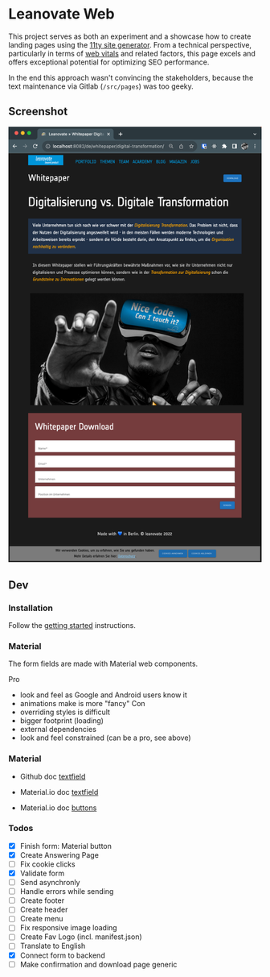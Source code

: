 # Leanovate Web

This project serves as both an experiment and a showcase how to create landing pages using the [11ty site generator](https://www.11ty.dev/). From a technical perspective, particularly in terms of [web vitals](https://web.dev/vitals/) and related factors, this page excels and offers exceptional potential for optimizing SEO performance.

In the end this approach wasn't convincing the stakeholders, because the text maintenance via Gitlab (`/src/pages`) was too geeky.

## Screenshot

![Alt text](screenshot-11ty.png)

## Dev

### Installation

Follow the [getting started](https://www.11ty.dev/docs/getting-started/) instructions.

### Material

The form fields are made with Material web components.

Pro

- look and feel as Google and Android users know it
- animations make is more "fancy"
  Con
- overriding styles is difficult
- bigger footprint (loading)
- external dependencies
- look and feel constrained (can be a pro, see above)

### Material

- Github doc [textfield](https://github.com/material-components/material-components-web/tree/master/packages/mdc-textfield)
- Material.io doc [textfield](https://material.io/components/text-fields/web#using-text-fields)

- Material.io doc [buttons](https://material.io/components/buttons/web#using-buttons)

### Todos

- [x] Finish form: Material button
- [x] Create Answering Page
- [ ] Fix cookie clicks
- [x] Validate form
- [ ] Send asynchronly
- [ ] Handle errors while sending
- [ ] Create footer
- [ ] Create header
- [ ] Create menu
- [ ] Fix responsive image loading
- [ ] Create Fav Logo (incl. manifest.json)
- [ ] Translate to English
- [x] Connect form to backend
- [ ] Make confirmation and download page generic
